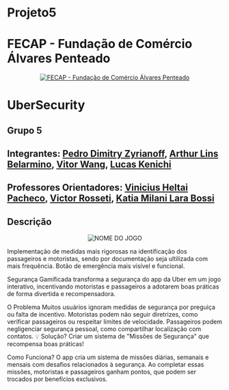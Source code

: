 # Projeto5


# FECAP - Fundação de Comércio Álvares Penteado

<p align="center">
<a href= "https://www.fecap.br/"><img src="https://encrypted-tbn0.gstatic.com/images?q=tbn:ANd9GcRhZPrRa89Kma0ZZogxm0pi-tCn_TLKeHGVxywp-LXAFGR3B1DPouAJYHgKZGV0XTEf4AE&usqp=CAU" alt="FECAP - Fundação de Comércio Álvares Penteado" border="0"></a>
</p>

# UberSecurity

## Grupo 5

## Integrantes: <a href="https://www.linkedin.com/in/pedrodimitry/">Pedro Dimitry Zyrianoff</a>, <a href="https://www.linkedin.com/in/arthurlins/">Arthur Lins Belarmino</a>, <a href="https://www.linkedin.com/in/victorbarq/">Vitor Wang</a>, <a href="https://www.linkedin.com/in/victorbarq/">Lucas Kenichi</a>

## Professores Orientadores: <a href="https://www.linkedin.com/in/victorbarq/">Vinicius Heltai Pacheco</a>, <a href="https://www.linkedin.com/in/victorbarq/">Victor Rosseti</a>, <a href="https://www.linkedin.com/in/victorbarq/">Katia Milani Lara Bossi</a>
## Descrição

<p align="center">
<img src="https://pix4free.org/assets/library/2021-01-20/originals/game.jpg" alt="NOME DO JOGO" border="0">
  
</p>


Implementação de medidas mais rigorosas na identificação dos passageiros e motoristas, sendo por documentação seja ultilizada com mais frequência.
Botão de emergência mais visível e funcional.

Segurança Gamificada transforma a segurança do app da Uber em um jogo interativo, incentivando motoristas e passageiros a 
adotarem boas práticas de forma divertida e recompensadora.

O Problema
Muitos usuários ignoram medidas de segurança por preguiça ou falta de incentivo.
Motoristas podem não seguir diretrizes, como verificar passageiros ou respeitar limites de velocidade.
Passageiros podem negligenciar segurança pessoal, como compartilhar localização com contatos.
💡 Solução? Criar um sistema de "Missões de Segurança" que recompensa boas práticas!

Como Funciona?
O app cria um sistema de missões diárias, semanais e mensais com desafios relacionados à segurança. Ao completar essas missões, motoristas e 
passageiros ganham pontos, que podem ser trocados por benefícios exclusivos.
